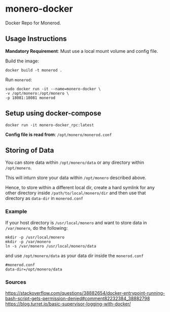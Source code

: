 # monero-docker
Docker Repo for Monerod.

## Usage Instructions

**Mandatory Requirement**: Must use a local mount volume and config file.

Build the image:
```
docker build -t monerod .
```

Run `monerod`:
```
sudo docker run -it --name=monero-docker \   
-v /opt/monero:/opt/monero \   
-p 18081:18081 monerod
```

## Setup using docker-compose

`docker run -it monero-docker_rpc:latest`

**Config file is read from**: `/opt/monero/monerod.conf`

## Storing of Data

You can store data within `/opt/monero/data` or any directory within `/opt/monero`.

This will inturn store your data within `/opt/monero` described above. 

Hence, to store within a different local dir, create a hard symlink for any other directory inside `/path/to/local/monero/dir` and then use that directory as `data-dir` in `monerod.conf`

### Example

If your host directory is `/usr/local/monero` and want to store data in `/var/monero`, do the following:

```
mkdir -p /usr/local/monero
mkdir -p /var/monero
ln -s /var/monero /usr/local/monero/data
```

and use `/opt/monero/data` as your data dir inside the `monerod.conf`

```
#monerod.conf
data-dir=/opt/monero/data
```

### Sources

https://stackoverflow.com/questions/38882654/docker-entrypoint-running-bash-script-gets-permission-denied#comment82232384_38882798
https://blog.turret.io/basic-supervisor-logging-with-docker/
